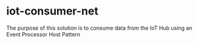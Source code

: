 # iot-consumer-net

The purpose of this solution is to consume data from the IoT Hub using an Event Processor Host Pattern

